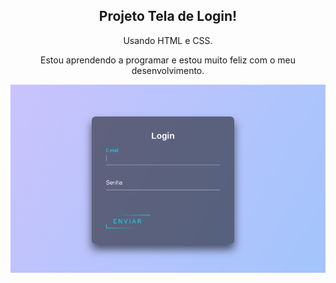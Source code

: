 <h2 align="center">Projeto Tela de Login!</h2>

<p align="center">Usando HTML e CSS.</p>

<p align="center">Estou aprendendo a programar e estou muito feliz com o meu desenvolvimento.</p>

<div align="center">
<img src="img/Captura de tela de 2022-12-10 01-18-01.png">
</div>
